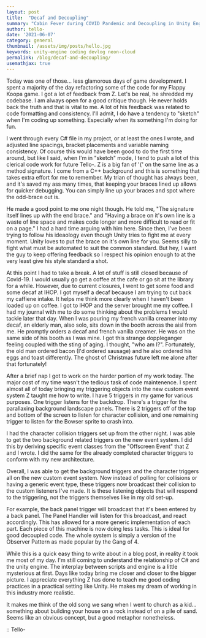 ```yaml
---
layout: post
title:  "Decaf and Decoupling"
summary: "Cabin Fever during COVID Pandemic and Decoupling in Unity Engine"
author: tello-
date: '2021-06-07'
category: general
thumbnail: /assets/img/posts/hello.jpg
keywords: unity-engine coding devlog neon-cloud
permalink: /blog/decaf-and-decoupling/
usemathjax: true
---
```



Today was one of those... less glamorous days of game development. I spent a majority of the day refactoring some of the code for my Flappy Koopa game. I got a lot of feedback from Z. Let's be real, he shredded my codebase. I am always open for a good critique though. He never holds back the truth and that is vital to me. A lot of his feedback was related to code formatting and consistency. I'll admit, I do have a tendency to "sketch" when I'm coding up something. Especially when its something I'm doing for fun. 

I went through every C# file in my project, or at least the ones I wrote, and adjusted line spacings, bracket placements and variable naming consistency. Of course this would have been good to do the first time around, but like I said, when I'm in "sketch" mode, I tend to push a lot of this clerical code work for future Tello-. Z is a big fan of '{' on the same line as a method signature. I come from a C++ background and this is something that takes extra effort for me to remember. My trian of thought has always been, and it's saved my ass many times, that keeping your braces lined up allows for quicker debugging. You can simply line up your braces and spot where the odd-brace out is. 

He made a good point to me one night though. He told me, "The signature itself lines up with the end brace." and "Having a brace on it's own line is a waste of line space and makes code longer and more difficult to read or fit on a page." I had a hard time arguing with him here. Since then, I've been trying to follow his ideaology even though Unity tries to fight me at every moment. Unity loves to put the brace on it's own line for you. Seems silly to fight what must be automated to suit the common standard. But hey, I want the guy to keep offering feedback so I respect his opinion enough to at the very least give his style standard a shot.

At this point I had to take a break. A lot of stuff is still closed because of Covid-19. I would usually go get a coffee at the cafe or go sit at the library for a while. However, due to current closures, I went to get some food and some decaf at IHOP. I got myself a decaf because I am trying to cut back my caffiene intake. It helps me think more clearly when I haven't been loaded up on coffee. I got to IHOP and the server brought me my coffee. I had my journal with me to do some thinking about the problems I would tackle later that day. When I was pouring my french vanilla creamer into my decaf, an elderly man, also solo, sits down in the booth across the aisl from me. He promptly orders a decaf and french vanilla creamer. He was on the same side of his booth as I was mine. I got this strange doppleganger feeling coupled with the sting of aging. I thought, "who am I?". Fortunately, the old man ordered bacon (I'd ordered sausage) and he also ordered his eggs and toast differently. The ghost of Christmas future left me alone after that fortunately! 

After a brief nap I got to work on the harder portion of my work today. The major cost of my time wasn't the tedious task of code maintenence. I spent almost all of today bringing my triggering objects into the new custom event system Z taught me how to write. I have 5 triggers in my game for various purposes. One trigger listens for the backdrop. There's a trigger for the parallaxing background landscape panels. There is 2 triggers off of the top and bottom of the screen to listen for character collision, and one remaining trigger to listen for the Bowser sprite to crash into.

I had the character collision triggers set up from the other night. I was able to get the two background related triggers on the new event system. I did this by deriving specific event classes from the "Offscreen Event" that Z and I wrote. I did the same for the already completed character triggers to conform with my new architecture.

Overall, I was able to get the background triggers and the character triggers all on the new custom event system. Now instead of polling for collisions or having a generic event type, these triggers now broadcast their collision to the custom listeners I've made. It is these listening objects that will respond to the triggering, not the triggers themselves like in my old set-up. 

For example, the back panel trigger will broadcast that it's been entered by a back panel. The Panel Handler will listen for this broadcast, and react accordingly. This has allowed for a more generic implementation of each part. Each piece of this machine is now doing less tasks. This is ideal for good decoupled code. The whole system is simply a version of the Observer Pattern as made popular by the Gang of 4.

While this is a quick easy thing to write about in a blog post, in reality it took me most of my day. I'm still coming to understand the relationship of C# and the unity engine. The interplay between scripts and engine is a little mysterious at first. Days like today bring me closer and closer to the bigger picture. I appreciate everything Z has done to teach me good coding practices in a practical setting like Unity. He makes my dream of working in this industry more realistic. 

It makes me think of the old song we sang when I went to church as a kid... something about building your house on a rock instead of on a pile of sand. Seems like an obvious concept, but a good metaphor nonetheless. 

:: Tello-